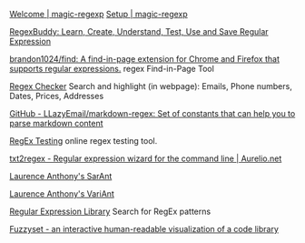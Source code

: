 
[Welcome | magic-regexp](https://regexp.dev/)
[Setup | magic-regexp](https://regexp.dev/getting-started/setup)

[RegexBuddy: Learn, Create, Understand, Test, Use and Save Regular Expression](https://www.regexbuddy.com/)

[brandon1024/find: A find-in-page extension for Chrome and Firefox that supports regular expressions.](https://github.com/brandon1024/find)
regex Find-in-Page Tool

[Regex Checker](https://chrome.google.com/webstore/detail/regex-checker/gkcnkoebkkppbapcjifgokmpcflfhbde)
Search and highlight (in webpage): Emails, Phone numbers, Dates, Prices, Addresses

[GitHub - LLazyEmail/markdown-regex: Set of constants that can help you to parse markdown content](https://github.com/LLazyEmail/markdown-regex)

[RegEx Testing](https://www.regextester.com/)
online regex testing tool.

[txt2regex - Regular expression wizard for the command line | Aurelio.net](https://aurelio.net/projects/txt2regex)

[Laurence Anthony's SarAnt](https://laurenceanthony.net/software/sarant)

[Laurence Anthony's VariAnt](https://laurenceanthony.net/software/variant)

[Regular Expression Library](http://regexlib.com/)
Search for RegEx patterns

[Fuzzyset - an interactive human-readable visualization of a code library](https://glench.github.io/fuzzyset.js/ui/)
